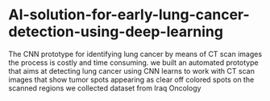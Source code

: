 # AI-solution-for-early-lung-cancer-detection-using-deep-learning
The CNN prototype for identifying lung cancer by means of CT scan images the process is costly and time consuming. we built an automated prototype that aims at detecting lung cancer using CNN learns to work with CT scan images that show tumor spots appearing as clear off colored spots on the scanned regions we collected dataset from Iraq Oncology
